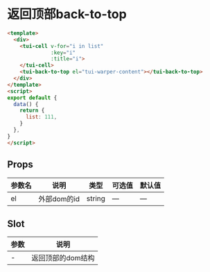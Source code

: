 # 返回顶部back-to-top

```html
<template>
  <div>
    <tui-cell v-for="i in list"
              :key="i"
              :title="i">
    </tui-cell>
    <tui-back-to-top el="tui-warper-content"></tui-back-to-top>
  </div>
</template>
<script>
export default {
  data() {
    return {
      list: 111,
    }
  },
}
</script>
```

## Props

| 参数名  | 说明       | 类型     | 可选值  | 默认值  |
| ---- | -------- | ------ | ---- | ---- |
| el   | 外部dom的id | string | —    | —    |

## Slot

| 参数 | 说明       |
| --- | ---------- |
| -   | 返回顶部的dom结构 |
